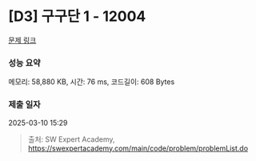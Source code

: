 # [D3] 구구단 1 - 12004 

[문제 링크](https://swexpertacademy.com/main/code/problem/problemDetail.do?contestProbId=AXkcWgFa8sADFAS8) 

### 성능 요약

메모리: 58,880 KB, 시간: 76 ms, 코드길이: 608 Bytes

### 제출 일자

2025-03-10 15:29



> 출처: SW Expert Academy, https://swexpertacademy.com/main/code/problem/problemList.do